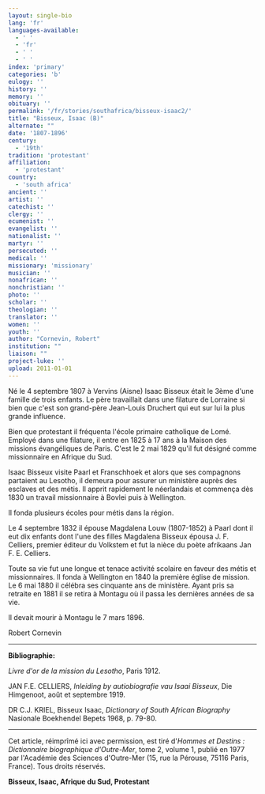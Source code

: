 ```yaml
---
layout: single-bio
lang: 'fr'
languages-available:
  - ' '
  - 'fr'
  - ' '
  - ' '
index: 'primary'
categories: 'b'
eulogy: ''
history: ''
memory: ''
obituary: ''
permalink: '/fr/stories/southafrica/bisseux-isaac2/'
title: "Bisseux, Isaac (B)"
alternate: ""
date: '1807-1896'
century:
  - '19th'
tradition: 'protestant'
affiliation:
  - 'protestant'
country:
  - 'south africa'
ancient: ''
artist: ''
catechist: ''
clergy: ''
ecumenist: ''
evangelist: ''
nationalist: ''
martyr: ''
persecuted: ''
medical: ''
missionary: 'missionary'
musician: ''
nonafrican: ''
nonchristian: ''
photo: ''
scholar: ''
theologian: ''
translator: ''
women: ''
youth: ''
author: "Cornevin, Robert"
institution: ""
liaison: ""
project-luke: ''
upload: 2011-01-01
---
```




Né le 4 septembre 1807 à Vervins (Aisne) Isaac Bisseux était le 3ème d'une famille de trois enfants. Le père travaillait dans une filature de Lorraine si bien que c'est son grand-père Jean-Louis Druchert qui eut sur lui la plus grande influence.

Bien que protestant il fréquenta l'école primaire catholique de Lomé. Employé dans une filature, il entre en 1825 à 17 ans à la Maison des missions évangéliques de Paris. C'est le 2 mai 1829 qu'il fut désigné comme missionnaire en Afrique du Sud.

Isaac Bisseux visite Paarl et Franschhoek et alors que ses compagnons partaient au Lesotho, il demeura pour assurer un ministère auprès des esclaves et des métis. Il apprit rapidement le néerlandais et commença dès 1830 un travail missionnaire à Bovlei puis à Wellington.

Il fonda plusieurs écoles pour métis dans la région.

Le 4 septembre 1832 il épouse Magdalena Louw (1807-1852) à Paarl dont il eut dix enfants dont l'une des filles Magdalena Bisseux épousa J. F. Celliers, premier éditeur du Volkstem et fut la nièce du poète afrikaans Jan F. E. Celliers.

Toute sa vie fut une longue et tenace activité scolaire en faveur des métis et missionnaires. Il fonda à Wellington en 1840 la première église de mission. Le 6 mai 1880 il célébra ses cinquante ans de ministère. Ayant pris sa retraite en 1881 il se retira à Montagu où il passa les dernières années de sa vie.

Il devait mourir à Montagu le 7 mars 1896.

Robert Cornevin

---

**Bibliographie:**

*Livre d'or de la mission du Lesotho*, Paris 1912.

JAN F.E. CELLIERS, *Inleiding by autiobiografie vau Isaai Bisseux*, Die Himgenoot, août et septembre 1919.

DR C.J. KRIEL, Bisseux Isaac, *Dictionary of South African Biography* Nasionale Boekhendel Bepets 1968, p. 79-80.

---

Cet article, r&eacute;impr&icirc;m&eacute; ici avec permission, est tir&eacute; d'*Hommes et Destins : Dictionnaire biographique d'Outre-Mer*, tome 2, volume 1, publi&eacute; en 1977 par l'Acad&eacute;mie des Sciences d'Outre-Mer (15, rue la P&eacute;rouse, 75116 Paris, France). Tous droits r&eacute;serv&eacute;s.

**Bisseux, Isaac, Afrique du Sud, Protestant**
